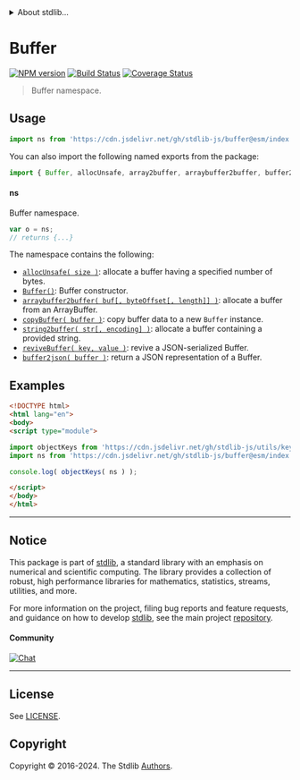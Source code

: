 <!--

@license Apache-2.0

Copyright (c) 2021 The Stdlib Authors.

Licensed under the Apache License, Version 2.0 (the "License");
you may not use this file except in compliance with the License.
You may obtain a copy of the License at

   http://www.apache.org/licenses/LICENSE-2.0

Unless required by applicable law or agreed to in writing, software
distributed under the License is distributed on an "AS IS" BASIS,
WITHOUT WARRANTIES OR CONDITIONS OF ANY KIND, either express or implied.
See the License for the specific language governing permissions and
limitations under the License.

-->


<details>
  <summary>
    About stdlib...
  </summary>
  <p>We believe in a future in which the web is a preferred environment for numerical computation. To help realize this future, we've built stdlib. stdlib is a standard library, with an emphasis on numerical and scientific computation, written in JavaScript (and C) for execution in browsers and in Node.js.</p>
  <p>The library is fully decomposable, being architected in such a way that you can swap out and mix and match APIs and functionality to cater to your exact preferences and use cases.</p>
  <p>When you use stdlib, you can be absolutely certain that you are using the most thorough, rigorous, well-written, studied, documented, tested, measured, and high-quality code out there.</p>
  <p>To join us in bringing numerical computing to the web, get started by checking us out on <a href="https://github.com/stdlib-js/stdlib">GitHub</a>, and please consider <a href="https://opencollective.com/stdlib">financially supporting stdlib</a>. We greatly appreciate your continued support!</p>
</details>

# Buffer

[![NPM version][npm-image]][npm-url] [![Build Status][test-image]][test-url] [![Coverage Status][coverage-image]][coverage-url] <!-- [![dependencies][dependencies-image]][dependencies-url] -->

> Buffer namespace.



<section class="usage">

## Usage

```javascript
import ns from 'https://cdn.jsdelivr.net/gh/stdlib-js/buffer@esm/index.mjs';
```

You can also import the following named exports from the package:

```javascript
import { Buffer, allocUnsafe, array2buffer, arraybuffer2buffer, buffer2json, copyBuffer, reviveBuffer, string2buffer } from 'https://cdn.jsdelivr.net/gh/stdlib-js/buffer@esm/index.mjs';
```

#### ns

Buffer namespace.

```javascript
var o = ns;
// returns {...}
```

The namespace contains the following:

<!-- <toc pattern="*"> -->

<div class="namespace-toc">

-   <span class="signature">[`allocUnsafe( size )`][@stdlib/buffer/alloc-unsafe]</span><span class="delimiter">: </span><span class="description">allocate a buffer having a specified number of bytes.</span>
-   <span class="signature">[`Buffer()`][@stdlib/buffer/ctor]</span><span class="delimiter">: </span><span class="description">Buffer constructor.</span>
-   <span class="signature">[`arraybuffer2buffer( buf[, byteOffset[, length]] )`][@stdlib/buffer/from-arraybuffer]</span><span class="delimiter">: </span><span class="description">allocate a buffer from an ArrayBuffer.</span>
-   <span class="signature">[`copyBuffer( buffer )`][@stdlib/buffer/from-buffer]</span><span class="delimiter">: </span><span class="description">copy buffer data to a new `Buffer` instance.</span>
-   <span class="signature">[`string2buffer( str[, encoding] )`][@stdlib/buffer/from-string]</span><span class="delimiter">: </span><span class="description">allocate a buffer containing a provided string.</span>
-   <span class="signature">[`reviveBuffer( key, value )`][@stdlib/buffer/reviver]</span><span class="delimiter">: </span><span class="description">revive a JSON-serialized Buffer.</span>
-   <span class="signature">[`buffer2json( buffer )`][@stdlib/buffer/to-json]</span><span class="delimiter">: </span><span class="description">return a JSON representation of a Buffer.</span>

</div>

<!-- </toc> -->

</section>

<!-- /.usage -->

<section class="examples">

## Examples

<!-- TODO: better examples -->

<!-- eslint no-undef: "error" -->

```html
<!DOCTYPE html>
<html lang="en">
<body>
<script type="module">

import objectKeys from 'https://cdn.jsdelivr.net/gh/stdlib-js/utils/keys@esm/index.mjs';
import ns from 'https://cdn.jsdelivr.net/gh/stdlib-js/buffer@esm/index.mjs';

console.log( objectKeys( ns ) );

</script>
</body>
</html>
```

</section>

<!-- /.examples -->

<!-- Section for related `stdlib` packages. Do not manually edit this section, as it is automatically populated. -->

<section class="related">

</section>

<!-- /.related -->

<!-- Section for all links. Make sure to keep an empty line after the `section` element and another before the `/section` close. -->


<section class="main-repo" >

* * *

## Notice

This package is part of [stdlib][stdlib], a standard library with an emphasis on numerical and scientific computing. The library provides a collection of robust, high performance libraries for mathematics, statistics, streams, utilities, and more.

For more information on the project, filing bug reports and feature requests, and guidance on how to develop [stdlib][stdlib], see the main project [repository][stdlib].

#### Community

[![Chat][chat-image]][chat-url]

---

## License

See [LICENSE][stdlib-license].


## Copyright

Copyright &copy; 2016-2024. The Stdlib [Authors][stdlib-authors].

</section>

<!-- /.stdlib -->

<!-- Section for all links. Make sure to keep an empty line after the `section` element and another before the `/section` close. -->

<section class="links">

[npm-image]: http://img.shields.io/npm/v/@stdlib/buffer.svg
[npm-url]: https://npmjs.org/package/@stdlib/buffer

[test-image]: https://github.com/stdlib-js/buffer/actions/workflows/test.yml/badge.svg?branch=v0.3.1
[test-url]: https://github.com/stdlib-js/buffer/actions/workflows/test.yml?query=branch:v0.3.1

[coverage-image]: https://img.shields.io/codecov/c/github/stdlib-js/buffer/main.svg
[coverage-url]: https://codecov.io/github/stdlib-js/buffer?branch=main

<!--

[dependencies-image]: https://img.shields.io/david/stdlib-js/buffer.svg
[dependencies-url]: https://david-dm.org/stdlib-js/buffer/main

-->

[chat-image]: https://img.shields.io/gitter/room/stdlib-js/stdlib.svg
[chat-url]: https://app.gitter.im/#/room/#stdlib-js_stdlib:gitter.im

[stdlib]: https://github.com/stdlib-js/stdlib

[stdlib-authors]: https://github.com/stdlib-js/stdlib/graphs/contributors

[umd]: https://github.com/umdjs/umd
[es-module]: https://developer.mozilla.org/en-US/docs/Web/JavaScript/Guide/Modules

[deno-url]: https://github.com/stdlib-js/buffer/tree/deno
[deno-readme]: https://github.com/stdlib-js/buffer/blob/deno/README.md
[umd-url]: https://github.com/stdlib-js/buffer/tree/umd
[umd-readme]: https://github.com/stdlib-js/buffer/blob/umd/README.md
[esm-url]: https://github.com/stdlib-js/buffer/tree/esm
[esm-readme]: https://github.com/stdlib-js/buffer/blob/esm/README.md
[branches-url]: https://github.com/stdlib-js/buffer/blob/main/branches.md

[stdlib-license]: https://raw.githubusercontent.com/stdlib-js/buffer/main/LICENSE

<!-- <toc-links> -->

[@stdlib/buffer/alloc-unsafe]: https://github.com/stdlib-js/buffer/tree/main/alloc-unsafe

[@stdlib/buffer/ctor]: https://github.com/stdlib-js/buffer/tree/main/ctor

[@stdlib/buffer/from-arraybuffer]: https://github.com/stdlib-js/buffer/tree/main/from-arraybuffer

[@stdlib/buffer/from-buffer]: https://github.com/stdlib-js/buffer/tree/main/from-buffer

[@stdlib/buffer/from-string]: https://github.com/stdlib-js/buffer/tree/main/from-string

[@stdlib/buffer/reviver]: https://github.com/stdlib-js/buffer/tree/main/reviver

[@stdlib/buffer/to-json]: https://github.com/stdlib-js/buffer/tree/main/to-json

<!-- </toc-links> -->

</section>

<!-- /.links -->
